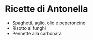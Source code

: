 # Ricette di Antonella


* Spaghetti, aglio, olio e peperoncino
* Risotto ai funghi 
* Pennette alla carbonara 

